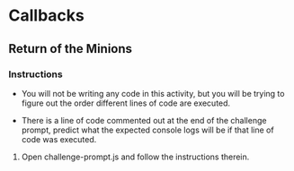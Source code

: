 # Callbacks

## Return of the Minions 

### Instructions

* You will not be writing any code in this activity, but you will be trying to figure out the order different lines of code are executed.

* There is a line of code commented out at the end of the challenge prompt, predict what the expected console logs will be if that line of code was executed.

1. Open challenge-prompt.js and follow the instructions therein. 


